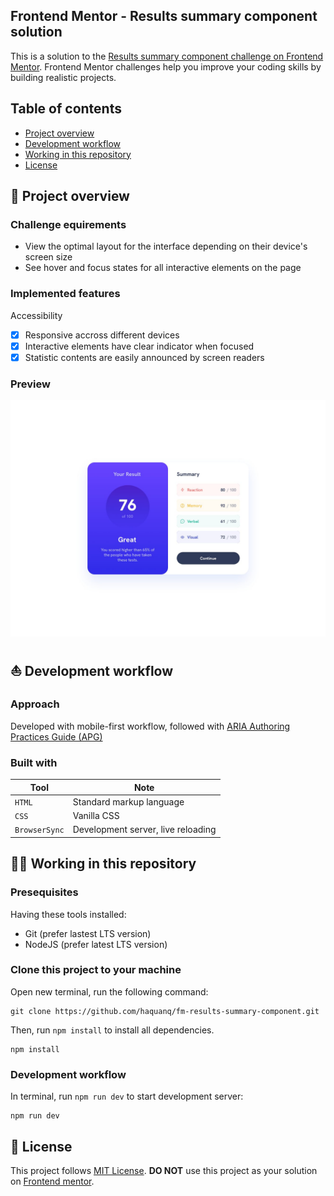 ## Frontend Mentor - Results summary component solution

This is a solution to the [Results summary component challenge on Frontend Mentor](https://www.frontendmentor.io/challenges/results-summary-component-CE_K6s0maV).
Frontend Mentor challenges help you improve your coding skills by building realistic projects.

## Table of contents

- [Project overview](#rocket-project-overview)
- [Development workflow](#boat-development-workflow)
- [Working in this repository](#astronaut-working-in-fm-results-summary-component-repository)
- [License](#page_with_curl-license)

## :rocket: Project overview

### Challenge equirements

- View the optimal layout for the interface depending on their device's screen size
- See hover and focus states for all interactive elements on the page

### Implemented features

Accessibility

- [x] Responsive accross different devices
- [x] Interactive elements have clear indicator when focused
- [x] Statistic contents are easily announced by screen readers

### Preview

![](./.docs/design/desktop-design.jpg)

## :boat: Development workflow

### Approach

Developed with mobile-first workflow, followed with [ARIA Authoring Practices Guide (APG)](https://www.w3.org/WAI/ARIA/apg/)

### Built with

| Tool          | Note                               |
| ------------- | ---------------------------------- |
| `HTML`        | Standard markup language           |
| `CSS`         | Vanilla CSS                        |
| `BrowserSync` | Development server, live reloading |

## :astronaut: Working in this repository

### Presequisites

Having these tools installed:

- Git (prefer lastest LTS version)
- NodeJS (prefer latest LTS version)

### Clone this project to your machine

Open new terminal, run the following command:

```
git clone https://github.com/haquanq/fm-results-summary-component.git
```

Then, run `npm install` to install all dependencies.

```
npm install
```

### Development workflow

In terminal, run `npm run dev` to start development server:

```
npm run dev
```

## :page_with_curl: License

This project follows [MIT License](./LICENSE). **DO NOT** use this project as your solution on [Frontend mentor](https://www.frontendmentor.io/solutions).
